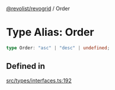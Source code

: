 [@revolist/revogrid](README.md) / Order

# Type Alias: Order

```ts
type Order: "asc" | "desc" | undefined;
```

## Defined in

[src/types/interfaces.ts:192](https://github.com/revolist/revogrid/blob/7c04a51ec5214ac7292502c14a49e3fb70d452cb/src/types/interfaces.ts#L192)
